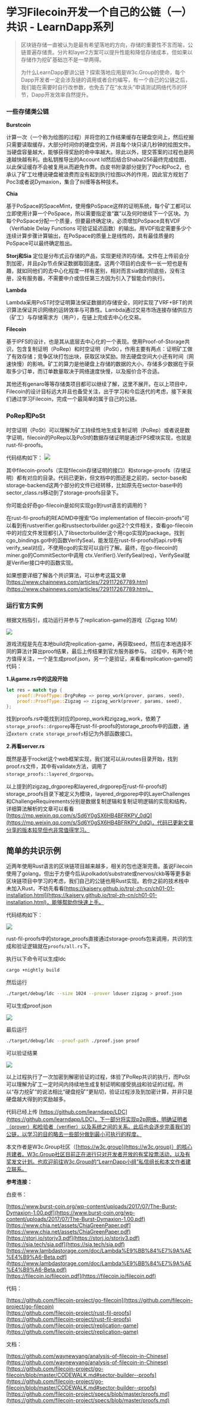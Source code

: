 # 学习Filecoin开发一个自己的公链（一）共识 - LearnDapp系列

> 区块链存储一直被认为是最有希望落地的方向，存储的重要性不言而喻，公链普遍存储贵。分片和layer2方案可以提升性能和降低存储成本，但如果以存储作为挖矿基础岂不是一举两得。
> 
> 为什么LearnDapp要讲公链？探索落地应用是W3c.Group的使命，每个Dapp开发者一定会涉及链的调用或者合约编写，有一个自己的公链之后，我们能在需要时自行改参数，也免去了在“水龙头”申请测试网络代币的环节，Dapp开发效率自然提升。


### 一些存储类公链

**Burstcoin**

计算一次（一个称为绘图的过程）并将您的工作结果缓存在硬盘空间上，然后挖掘只需要读取缓存，大部分时间你的硬盘空闲，并且每个块只读几秒钟的绘图文件。当硬盘容量越大，能够获得奖励的命中率越大。除此以外，提交答案的过程也是网速越快越有利。由私钥推导出的Account Id然后结合Shabal256最终完成绘图，以此保证缓存不会被复用从而避免作弊。白皮书附录部分提到了Poc和Poc2，也承认了矿工吐槽说硬盘被浪费而没有起到执行绘图以外的作用，因此官方规划了Poc3或者说Dymaxion，集合了纠缠等各种技术。

**Chia**

基于PoSpace的SpaceMint，使用像PoSpace这样的证明系统，每个矿工都可以立即使用计算一个PoSpace，所以需要指定谁“赢”以及何时继续下一个区块。为每个PoSpace分配一个质量，但要最终确定块，必须增加PoSpace具有VDF（Verifiable Delay Functions 可验证延迟函数）的输出。用VDF指定需要多少个连续计算步骤计算输出，在PoSpace的质量上是线性的，具有最佳质量的PoSpace可以最终确定胜出。


**Storj和Sia**
定位是分布式云存储的产品，实现更经济的存储。文件在上传前会分割加密，并且p2p节点保证数据取回速度。这两个项目的白皮书一长一短也是有趣，就如同他们的去中心化程度一样有差别，相对而言sia做的彻底些，没有注册，没有服务器，不需要中介或信任第三方因为引入了智能合约执行。


**Lambda**

Lambda采用PoST时空证明算法保证数据的存储安全，同时实现了VRF+BFT的共识算法保证共识网络的运转效率与可靠性。Lambda通过交易市场连接存储供应方（矿工）与存储需求方（用户），在链上完成去中心化交易。


**Filecoin**

基于IPFS的设计，也是其从底层去中心化的一个表现。使用Proof-of-Storage共识，包含复制证明（PoRep）和时空证明（PoSt），作用主要有两点：证明矿工做了有效存储；竞争区块打包出块，获取区块奖励。除去硬盘空间大小还有时间（网速快慢）的影响。矿工的算力是他硬盘上存储的数据的大小，存储多少数据在于获取多少订单，而订单数量取决于网络速度快慢，以及报价合不合适。


其他还有genaro等等存储类项目都可以继续了解，这里不展开。在以上项目中，Filecoin的设计目标远大并且也备受关注，出于学习和今后迭代的考虑，接下来我们通过学习Filecoin，完成一个最简单的属于自己的公链。


### PoRep和PoSt

时空证明（PoSt）可以理解为矿工持续性地生成复制证明（PoRep）或者说是数字证明，filecoin的PoRep以及PoSt的数据存储证明是通过FPS模块实现，也就是rust-fil-proofs。

代码结构如下：
![](https://raw.githubusercontent.com/learndapp/LearnDapp/master/topics/ldc/01/fps-dependencies.png)

其中filecoin-proofs（实现filecoin存储证明的接口）和storage-proofs（存储证明）都有对应的目录。代码已更新，但文档中的图还是之前的，sector-base和storage-backend这两个部分的文件已经转移，比如原先在sector-base中的sector_class.rs移动到了storage-proofs目录下。


你可能会好奇go-filecoin是如何实现go到rust语言的调用的？

在rust-fil-proofs的READMD中搜索“Go implementation of filecoin-proofs”可以看到有rustverifier.go和rustsectorbuilder.go这2个文件相关，查看go-filecoin中的对应文件发现都引入了libsectorbuilder这个用cgo实现的package。找到cgo_bindings.go中的函数VerifySeal，能发现在rust-fil-proofs的api.rs中有verify_seal对应，不使用cgo的实现可以自行了解。最终，在go-filecoin的miner.go的CommitSector中调用 ctx.Verifier().VerifySeal(req)，VerifySeal就是Verifier接口中的函数实现。


如果想要详细了解各个共识算法，可以参考这篇文章[https://www.chainnews.com/articles/729117267789.htm](https://www.chainnews.com/articles/729117267789.htm)。



### 运行官方实例

根据文档指引，成功运行并参与了replication-game的游戏（Zigzag 10M）

![](https://raw.githubusercontent.com/learndapp/LearnDapp/master/topics/ldc/01/game.png)

游戏流程是先在本地build完replication-game，再获取seed，然后在本地选择不同的算法计算出proof结果，最后上传结果到官方服务器参与。
过程中，有两个地方值得关注，一个是生成proof.json，另一个是验证，来看看replication-game的代码：

**1.从game.rs中的这段开始**

```rust
let res = match typ {
    proof::ProofType::DrgPoRep => porep_work(prover, params, seed),
    proof::ProofType::Zigzag => zigzag_work(prover, params, seed),
};
```
找到proofs.rs中能找到对应的porep_work和zigzag_work，依赖了```storage_proofs::drgporep```等在rust-fil-proofs的storage_proofs中的函数，通过```extern crate storage_proofs```标记为外部函数接口。

**2.再看server.rs**

既然是基于rocket这个web框架实现，我们就可以从routes目录开始，找到proof.rs文件，其中有validate方法，调用了```storage_proofs::layered_drgporep```。

以上提到的zigzag_drgporep和layered_drgporep在rust-fil-proofs的storage_proofs目录下被定义为模块，layered_drgporep中的LayerChallenges和ChallengeRequirements分别是数据复制逻辑和复制证明逻辑的实现和结构，详细算法解析的文章可以看看[https://mp.weixin.qq.com/s/Sd6Y0gSX6HB4BFRKPV_0dQ](https://mp.weixin.qq.com/s/Sd6Y0gSX6HB4BFRKPV_0dQ)，代码已更新文章分享的版本较早但也非常值得学习。



## 简单的共识示例

近两年使用Rust语言的区块链项目越来越多，相关的包也逐渐完善。虽说Filecoin使用了golang，但出于方便今后从polkadot/substrate或nervos/ckb等等更多新区块链项目中学习的考虑，我们自己的公链也用Rust实现。若你之前的技术栈中未加入Rust，不妨先看看[https://kaisery.github.io/trpl-zh-cn/ch01-01-installation.html](https://kaisery.github.io/trpl-zh-cn/ch01-01-installation.html)，能够帮助你快速上手。

代码结构如下：

![](https://raw.githubusercontent.com/learndapp/LearnDapp/master/topics/ldc/01/ldc.png)

rust-fil-proofs中的storage_proofs直接通过storage-proofs包来调用，共识的生成和验证逻辑就在```proofs/all.rs```下。

执行以下命令可以生成ldc
```bash
cargo +nightly build
```

然后运行 
```bash
./target/debug/ldc --size 1024 --prover lduser zigzag > proof.json
```
可以生成proof.json

![](https://raw.githubusercontent.com/learndapp/LearnDapp/master/topics/ldc/01/result-1.png)

最后运行 
```bash
./target/debug/ldc --proof-path ./proof.json proof
```
可以验证结果

![](https://raw.githubusercontent.com/learndapp/LearnDapp/master/topics/ldc/01/result-2.png)


以上过程执行了一次加密到解密验证的过程，体验了PoRep共识的执行，而PoSt可以理解为矿工一定时间内持续地生成复制证明和接受挑战和验证的过程。所以“存力挖矿”的说法相比“硬盘挖矿”更贴切，验证过程涉及到加密计算，并非只是硬盘越大得到的奖励越多。


代码已经上传 [https://github.com/learndapp/LDC](https://github.com/learndapp/LDC)，下一部分将实现p2p网络，明确证明者（prover）和检验者（verifier）以及系统之间的关系。此后也会逐步完善我们的公链，以学习的目的略去一些部分做到最小可执行的程度。

本文作者是W3c.Group社区（[https://w3c.group](https://w3c.group)）的核心共建者。W3c.Group社区目前正在进行只对开发者开放的有奖投票活动，以及有奖发文计划。也欢迎前往W3c.Group的“LearnDapp小组”私信组长和本文作者建立联系。


**参考连接：**

白皮书：

[https://www.burst-coin.org/wp-content/uploads/2017/07/The-Burst-Dymaxion-1.00.pdf](https://www.burst-coin.org/wp-content/uploads/2017/07/The-Burst-Dymaxion-1.00.pdf)    
[https://www.chia.net/assets/ChiaGreenPaper.pdf](https://www.chia.net/assets/ChiaGreenPaper.pdf)  
[https://storj.io/storjv3.pdf](https://storj.io/storjv3.pdf)  
[https://sia.tech/sia.pdf](https://sia.tech/sia.pdf)  
[https://www.lambdastorage.com/doc/Lambda%E9%BB%84%E7%9A%AE%E4%B9%A6-Beta.pdf](https://www.lambdastorage.com/doc/Lambda%E9%BB%84%E7%9A%AE%E4%B9%A6-Beta.pdf)  
[https://filecoin.io/filecoin.pdf](https://filecoin.io/filecoin.pdf)  

代码：

[https://github.com/filecoin-project/go-filecoin](https://github.com/filecoin-project/go-filecoin)  
[https://github.com/filecoin-project/rust-fil-proofs](https://github.com/filecoin-project/rust-fil-proofs)  
[https://github.com/filecoin-project/replication-game](https://github.com/filecoin-project/replication-game)  

文档：

[https://github.com/waynewyang/analysis-of-filecoin-in-Chinese](https://github.com/waynewyang/analysis-of-filecoin-in-Chinese)  
[https://github.com/filecoin-project/go-filecoin/blob/master/CODEWALK.md#sector-builder--proofs](https://github.com/filecoin-project/go-filecoin/blob/master/CODEWALK.md#sector-builder--proofs)  
[https://github.com/filecoin-project/specs/blob/master/proofs.md](https://github.com/filecoin-project/specs/blob/master/proofs.md)  

